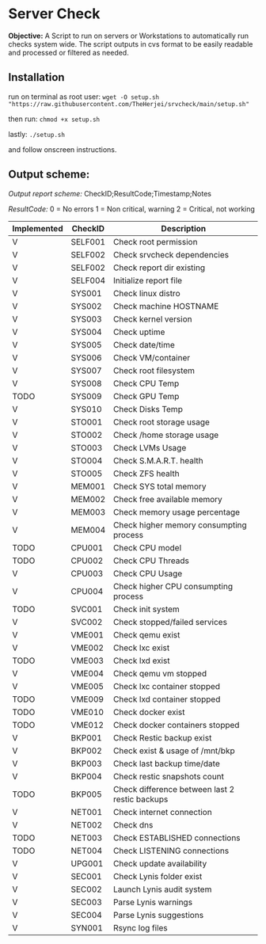 # Server Check

**Objective:**
A Script to run on servers or Workstations to automatically run checks system wide.
The script outputs in cvs format to be easily readable and processed or filtered as needed.

## Installation

run on terminal as root user:
`wget -O setup.sh "https://raw.githubusercontent.com/TheHerjei/srvcheck/main/setup.sh"`

then run:
`chmod +x setup.sh`

lastly:
`./setup.sh`

and follow onscreen instructions.

## Output scheme:

*Output report scheme:*
CheckID;ResultCode;Timestamp;Notes

*ResultCode:*
0 = No errors
1 = Non critical, warning
2 = Critical, not working

|Implemented|CheckID|Description|
|-----------|-------|-----------|
|V |SELF001|Check root permission|
|V |SELF002|Check srvcheck dependencies|
|V |SELF002|Check report dir existing|
|V |SELF004|Initialize report file|
|V |SYS001|Check linux distro|
|V |SYS002|Check machine HOSTNAME|
|V |SYS003|Check kernel version|
|V |SYS004|Check uptime|
|V |SYS005|Check date/time|
|V |SYS006|Check VM/container|
|V |SYS007|Check root filesystem|
|V |SYS008|Check CPU Temp|
|TODO|SYS009|Check GPU Temp|
|V |SYS010|Check Disks Temp|
|V |STO001|Check root storage usage|
|V |STO002|Check /home storage usage|
|V |STO003|Check LVMs Usage|
|V |STO004|Check S.M.A.R.T. health|
|V |STO005|Check ZFS health|
|V |MEM001|Check SYS total memory|
|V |MEM002|Check free available memory|
|V |MEM003|Check memory usage percentage|
|V |MEM004|Check higher memory consumpting process|
|TODO|CPU001|Check CPU model|
|TODO|CPU002|Check CPU Threads|
|V |CPU003|Check CPU Usage|
|V |CPU004|Check higher CPU consumpting process|
|TODO|SVC001|Check init system|
|V |SVC002|Check stopped/failed services|
|V |VME001|Check qemu exist|
|V |VME002|Check lxc exist|
|TODO|VME003|Check lxd exist|
|V |VME004|Check qemu vm stopped|
|V |VME005|Check lxc container stopped|
|TODO|VME009|Check lxd container stopped|
|TODO|VME010|Check docker exist|
|TODO|VME012|Check docker containers stopped|
|V |BKP001|Check Restic backup exist|
|V |BKP002|Check exist & usage of /mnt/bkp|
|V |BKP003|Check last backup time/date|
|V |BKP004|Check restic snapshots count|
|TODO|BKP005|Check difference between last 2 restic backups|
|V |NET001|Check internet connection|
|V |NET002|Check dns|
|TODO|NET003|Check ESTABLISHED connections|
|TODO|NET004|Check LISTENING connections|
|V |UPG001|Check update availability|
|V |SEC001|Check Lynis folder exist|
|V |SEC002|Launch Lynis audit system|
|V |SEC003|Parse Lynis warnings|
|V |SEC004|Parse Lynis suggestions|
|V |SYN001|Rsync log files|